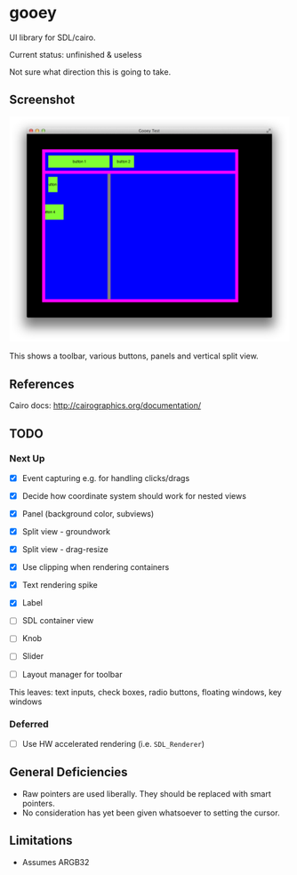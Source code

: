 # gooey

UI library for SDL/cairo.

Current status: unfinished & useless

Not sure what direction this is going to take.

## Screenshot

![gooey screenshot](gooey.png)

This shows a toolbar, various buttons, panels and vertical split view.

## References

Cairo docs: http://cairographics.org/documentation/

## TODO

### Next Up

  - [x] Event capturing e.g. for handling clicks/drags
  - [x] Decide how coordinate system should work for nested views
  - [x] Panel (background color, subviews)
  - [x] Split view - groundwork
  - [x] Split view - drag-resize 
  - [x] Use clipping when rendering containers
  - [x] Text rendering spike
  - [x] Label
  - [ ] SDL container view
  - [ ] Knob
  - [ ] Slider
  - [ ] Layout manager for toolbar
  

This leaves: text inputs, check boxes, radio buttons, floating windows, key windows

### Deferred

  - [ ] Use HW accelerated rendering (i.e. `SDL_Renderer`)

## General Deficiencies

  - Raw pointers are used liberally. They should be replaced with smart pointers.
  - No consideration has yet been given whatsoever to setting the cursor.
  
## Limitations

  - Assumes ARGB32